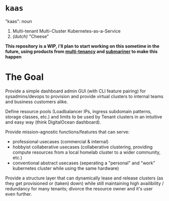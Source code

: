 # `kaas`

"kaas": noun
   1. Multi-tenant Multi-Cluster Kubernetes-as-a-Service
   2. *(dutch)* "Cheese"

**This repository is a WIP, i'll plan to start working on this sometime in the future, using products from [multi-tenancy](https://github.com/kubernetes-sigs/multi-tenancy) and [submariner](https://submariner.io/) to make this happen**

# The Goal

Provide a simple dashboard admin GUI (with CLI feature pairing) for sysadmins/devops to provision and provide virtual clusters to internal teams and business customers alike.

Define resource pools (Loadbalancer IPs, ingress subdomain patterns, storage classes, etc.) and limits to be used by Tenant clusters in an intuitive and easy way (think DigitalOcean dashboard).

Provide mission-agnostic functions/features that can serve: 
- professional usecases (commercial & internal)
- hobbyist collaberative usecases (collaberative clustering, providing compute resources from a local homelab cluster to a wider community, etc.)
- conventional abstract usecases (seperating a "personal" and "work" kubernetes cluster while using the same hardware)

Provide a structure layer that can dynamically lease and release clusters (as they get provisioned or (taken) down) while still maintaining high availibility / redundancy for many tenants; divorce the resource owner and it's user even further.

